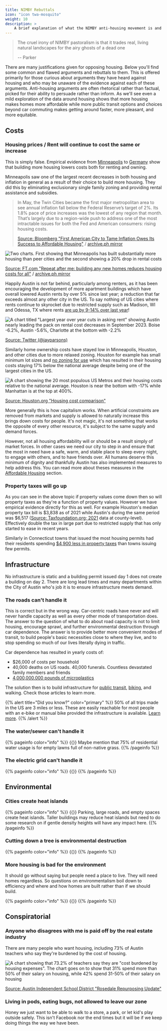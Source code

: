 ```yaml
---
title: NIMBY Rebuttals
icon: "icon twa-mosquito"
weight: 10
description: >
    A brief explanation of what the NIMBY anti-housing movement is and rebuttals to common arguments
---
```

> The cruel irony of NIMBY pastoralism is that it trades real, living natural landscapes for the airy ghosts of a dead one
>
> \-\- Parker

There are many justifications given for opposing housing. Below you'll find some common and flawed arguments and rebuttals to them. This is offered primarily for those curious about arguments they have heard against housing and who may be unaware of the evidence against each of these arguments. Anti-housing arguments are often rhetorical rather than factual, picked for their ability to persuade rather than inform. As we'll see even a mild exploration of the data around housing shows that more housing makes homes more affordable while more public transit options and choices beyond car commuting makes getting around faster, more pleasant, and more equitable.

## Costs

### Housing prices / Rent will continue to cost the same or increase

This is simply false. Empirical evidence from [Minneapolis](https://www.bloomberg.com/news/features/2023-08-09/minneapolis-controls-us-inflation-with-affordable-housing-renting) to [Germany](https://cityobservatory.org/building-more-housing-lowers-rents-for-everyone/) show that building more housing lowers costs both for renting and owning.

Minneapolis saw one of the largest recent decreases in both housing and inflation in general as a result of their choice to build more housing. They did this by eliminating exclusionary single family zoning and providing rental assistance and subsidies.

> In May, the Twin Cities became the first major metropolitan area to see annual inflation fall below the Federal Reserve’s target of 2%. Its 1.8% pace of price increases was the lowest of any region that month.
That’s largely due to a region-wide push to address one of the most intractable issues for both the Fed and American consumers: rising housing costs.
>
> [Source: Bloomberg "First American City to Tame Inflation Owes Its Success to Affordable Housing"](https://www.bloomberg.com/news/features/2023-08-09/minneapolis-controls-us-inflation-with-affordable-housing-renting) / [archive.ph mirror](https://archive.ph/WusN5)

![Two charts. First showing that Minneapolis has built substantially more housing than peer cities and the second showing a 20% drop in rental costs](/media/minneapolis_lower_rents.png)

[Source: FT.com "Repeat after me: building any new homes reduces housing costs for all"](https://www.ft.com/content/86836af4-6b52-49e8-a8f0-8aec6181dbc5) / [archive.ph mirror](https://archive.ph/jv1iH)

Happily Austin is not far behind, particularly among renters, as it has been encouraging the development of more apartment buildings which have overall lowered Austin rents by over 5% since last year; a reduction that far exceeds almost any other city in the US. To say nothing of US cities where rents continue to skyrocket due to restricted supply such as Madison, WI and Odessa, TX where rents [are up by 9-14% over last year](https://twitter.com/jayparsons/status/1710350167902200128)!

![A chart titled "Largest year over year cuts in asking rent" showing Austin nearly leading the pack on rental cost decreases in September 2023. Boise -6.2%, Austin -5.6%, Charlotte at the bottom with -2.2%](/media/austin_rental_costs_drop_jayparsons.png)

[Source: Twitter (@jayparsons)](https://twitter.com/jayparsons/status/1709925629830013214)

Similarly home ownership costs have stayed low in Minneapolis, Houston, and other cities due to more relaxed zoning. Houston for example has small minimum lot sizes and [no zoning for use](https://kinder.rice.edu/urbanedge/houston-doesnt-have-zoning-there-are-workarounds) which has resulted in their housing costs staying 17% below the national average despite being one of the largest cities in the US.

![A chart showing the 20 most populous US Metros and their housing costs relative to the national average. Houston is near the bottom with -17% while Manhattan is at the top at 400%.](/media/houston_low_housing_costs_relative_national_average.jpg)

[Source: Houston.org "Housing cost comparison"](https://www.houston.org/houston-data/housing-cost-comparison)

More generally this is how capitalism works. When artificial constraints are removed from markets and supply is allowed to naturally increase this brings down costs for people. It's not magic, it's not something that works the opposite of every other resource, it's subject to the same supply and demand forces.

However, not all housing affordability will or should be a result simply of market forces. In other cases we need our city to step in and ensure that the most in need have a safe, warm, and stable place to sleep every night, to engage with others, and to have friends over. All humans deserve this minimum of dignity and thankfully Austin has also implemented measures to help address this. You can read more about theses measures in the [Affordable Housing](/austin/housing/affordable_housing) section.

### Property taxes will go up

As you can see in the above topic if property values come down then so will property taxes as they're a function of property values. However we have empirical evidence directly for this as well. For example Houston's median property tax bill is $3,838 as of 2021 while Austin's during the same period was $6,517 ([Source: Taxfoundation.org; 2021](https://taxfoundation.org/data/all/state/property-taxes-by-state-county-2023/) data at county-level). Effectively double the tax in large part due to restricted supply that has only started to ease in recent years.

Similarly in Connecticut towns that issued the most housing permits had their residents spending [$4,900 less in property taxes](https://ctmirror.org/2023/10/13/ct-housing-units-property-tax-rates/) than towns issuing few permits.

## Infrastructure

No infrastructure is static and a building permit issued day 1 does not create a building on day 2. There are long lead times and many departments within the City of Austin who's job it is to ensure infrastructure meets demand.

### The roads can't handle it

This is correct but in the wrong way. Car-centric roads have never and will never handle capacity as well as every other mode of transportation does. The answer to the question of what to do about road capacity is not to limit housing, encourage sprawl, and further environmental destruction through car dependence. The answer is to provide better more convenient modes of transit, to build people's basic necessities close to where they live, and to stop spending so much of our lives literally dying in traffic.

Car dependence has resulted in yearly costs of:

- $26,000 of costs per household
- 40,000 deaths on US roads. 40,000 funerals. Countless devastated family members and friends
- [4,000,000,000 pounds of microplastics](/austin/transportation/highways)

The solution then is to build infrastructure for [public transit](/austin/transportation/public_transit), [biking](/austin/transportation/biking), and walking. Check those articles to learn more.

{{% alert title="Did you know?" color="primary" %}}
50% of all trips made in the US are 3 miles or less. These are easily reachable for most people with an e-bike or manual bike provided the infrastructure is available. [Learn more](/austin/transportation/biking).
{{% /alert %}}

### The water/sewer can't handle it

{{% pageinfo color="info" %}}
{{<contribute>}}
Maybe mention that 75% of residential water usage is for empty lawns full of non-native grass.
{{% /pageinfo %}}

### The electric grid can't handle it

{{% pageinfo color="info" %}}
{{<contribute>}}
{{% /pageinfo %}}

## Environmental

### Cities create heat islands

{{% pageinfo color="info" %}}
{{<contribute>}}
Parking, large roads, and empty spaces create heat islands. Taller buildings may reduce heat islands but need to do some research on if gentle density heights will have any impact here.
{{% /pageinfo %}}

### Cutting down a tree is environmental destruction

{{% pageinfo color="info" %}}
{{<contribute>}}
{{% /pageinfo %}}

### More housing is bad for the environment

It should go without saying but people need a place to live. They will need homes regardless. So questions on environmentalism boil down to efficiency and where and how homes are built rather than if we should build.

{{% pageinfo color="info" %}}
{{<contribute>}}
{{% /pageinfo %}}

## Conspiratorial

### Anyone who disagrees with me is paid off by the real estate industry

There are many people who want housing, including 73% of Austin teachers who say they're burdened by the cost of housing.

![A chart showing that 73.2% of teachers say they are "cost burdened by housing expenses". The chart goes on to show that 31% spend more than 50% of their salary on housing, while 42% spend 31-50% of their salary on housing](/media/aisd_austin_teachers_housing_cost_burdened.png)

[Source: Austin Independent School District "Rosedale Repurposing Update"](https://www.austinisd.org/sites/default/files/dept/school-repurposing/docs/Rosedale%20Repurposing%20Update-09-12-2023-ENG.pdf)

### Living in pods, eating bugs, not allowed to leave our zone

Honey we just want to be able to walk to a store, a park, or let kid's play outside safely. This isn't Facebook nor the end times but it will be if we keep doing things the way we have been.
